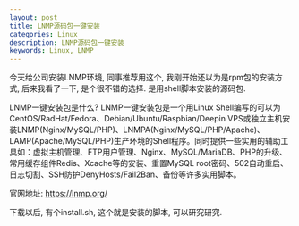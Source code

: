 ```yaml
---
layout: post
title: LNMP源码包一键安装
categories: Linux
description: LNMP源码包一键安装
keywords: Linux, LNMP
---
```


今天给公司安装LNMP环境, 同事推荐用这个, 我刚开始还以为是rpm包的安装方式, 后来我看了一下, 是个很不错的选择. 是用shell脚本安装的源码包.

LNMP一键安装包是什么?
LNMP一键安装包是一个用Linux Shell编写的可以为CentOS/RadHat/Fedora、Debian/Ubuntu/Raspbian/Deepin VPS或独立主机安装LNMP(Nginx/MySQL/PHP)、LNMPA(Nginx/MySQL/PHP/Apache)、LAMP(Apache/MySQL/PHP)生产环境的Shell程序。同时提供一些实用的辅助工具如：虚拟主机管理、FTP用户管理、Nginx、MySQL/MariaDB、PHP的升级、常用缓存组件Redis、Xcache等的安装、重置MySQL root密码、502自动重启、日志切割、SSH防护DenyHosts/Fail2Ban、备份等许多实用脚本。

官网地址: https://lnmp.org/

下载以后, 有个install.sh, 这个就是安装的脚本, 可以研究研究. 

